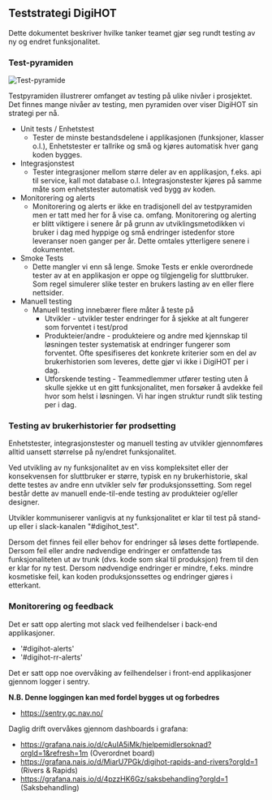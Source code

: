 ## Teststrategi DigiHOT

Dette dokumentet beskriver hvilke tanker teamet gjør seg rundt testing av ny og endret funksjonalitet. 


### Test-pyramiden


![Test-pyramide](https://raw.githubusercontent.com/navikt/hm-docs/main/testdokumentasjon/images/testpyramide_full_hm.png)

Testpyramiden illustrerer omfanget av testing på ulike nivåer i prosjektet. Det finnes mange nivåer av testing, men pyramiden 
over viser DigiHOT sin strategi per nå. 

* Unit tests / Enhetstest
    * Tester de minste bestandsdelene i applikasjonen (funksjoner, klasser o.l.), Enhetstester er tallrike og små og kjøres automatisk hver gang 
    koden bygges.
* Integrasjonstest
    * Tester integrasjoner mellom større deler av en applikasjon, f.eks. api til service, kall mot database o.l. Integrasjonstester 
    kjøres på samme måte som enhetstester automatisk ved bygg av koden.
* Monitorering og alerts
    * Monitorering og alerts er ikke en tradisjonell del av testpyramiden men er tatt med her for å vise ca. omfang. Monitorering 
      og alerting er blitt viktigere i senere år på grunn av utviklingsmetodikken vi bruker i dag med hyppige og små 
      endringer istedenfor store leveranser noen ganger per år. Dette omtales ytterligere senere i dokumentet.
* Smoke Tests
    * Dette mangler vi enn så lenge. Smoke Tests er enkle overordnede tester av at en applikasjon er oppe og tilgjengelig for 
    sluttbruker. Som regel simulerer slike tester en brukers lasting av en eller flere nettsider.
* Manuell testing
    * Manuell testing innebærer flere måter å teste på
        * Utvikler - utvikler tester endringer for å sjekke at alt fungerer som forventet i test/prod
        * Produkteier/andre - produkteiere og andre med kjennskap til løsningen tester systematisk at endringer fungerer som 
            forventet. Ofte spesifiseres det konkrete kriterier som en del av brukerhistorien som leveres, dette gjør vi ikke i DigiHOT per i dag.
        * Utforskende testing - Teammedlemmer utfører testing uten å skulle sjekke ut en gitt funksjonalitet, men forsøker å avdekke
        feil hvor som helst i løsningen. Vi har ingen struktur rundt slik testing per i dag. 
          
### Testing av brukerhistorier før prodsetting
Enhetstester, integrasjonstester og manuell testing av utvikler gjennomføres alltid uansett størrelse på ny/endret funksjonalitet. 

Ved utvikling av ny funksjonalitet av en viss kompleksitet eller der konsekvensen for sluttbruker er større, typisk en ny brukerhistorie, 
skal dette testes av andre enn utvikler selv før produksjonssetting. Som regel består dette av manuell ende-til-ende testing av produkteier og/eller designer. 

Utvikler kommuniserer vanligvis at ny funksjonalitet er klar til test på stand-up eller i slack-kanalen "#digihot_test". 

Dersom det finnes feil eller behov for endringer så løses dette fortløpende. Dersom feil eller andre nødvendige endringer er omfattende 
tas funksjonaliteten ut av trunk (dvs. kode som skal til produksjon) frem til den er klar for ny test. Dersom nødvendige endringer er mindre, 
f.eks. mindre kosmetiske feil, kan koden produksjonssettes og endringer gjøres i etterkant. 

      
### Monitorering og feedback

Det er satt opp alerting mot slack ved feilhendelser i back-end applikasjoner.
* '#digihot-alerts'
* '#digihot-rr-alerts'
    
Det er satt opp noe overvåking av feilhendelser i front-end applikasjoner gjennom logger i sentry.

**N.B. Denne loggingen kan med fordel bygges ut og forbedres**
* https://sentry.gc.nav.no/
    
Daglig drift overvåkes gjennom dashboards i grafana: 
* https://grafana.nais.io/d/cAuIA5iMk/hjelpemidlersoknad?orgId=1&refresh=1m (Overordnet board)
* https://grafana.nais.io/d/MiarU7PGk/digihot-rapids-and-rivers?orgId=1 (Rivers & Rapids)
* https://grafana.nais.io/d/4pzzHK6Gz/saksbehandling?orgId=1 (Saksbehandling)
    


